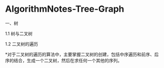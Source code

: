 # AlgorithmNotes-Tree-Graph

一、树

1.1 树与二叉树

1.2 二叉树的遍历

*对于二叉树的遍历的算法中，主要掌握二叉树的创建，包括中序遍历和前序、后序的结合，生成一个二叉树，然后在求任何一个其他的序列。
